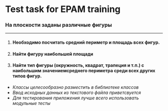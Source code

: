 # **Test task for EPAM training**
### На плоскости заданы различные фигуры
____
1. #### Необходимо посчитать средний периметр и площадь всех фигур.
1. #### Найти фигуру наибольшей площади
1. #### Найти тип фигуры (окружность, квадрат, трапеция и т.п.) с наибольшим значениемсреднего периметра среди всех других типов фигур.

- *Классы целесообразно разместить в библиотеке классов*
- *Ввод исходных данных из текстового файла приветсвуется*
- *Для тестирования приложения лучше всего использовать модульные тесты*